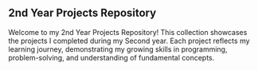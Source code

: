 ## 2nd Year Projects Repository
Welcome to my 2nd Year Projects Repository! This collection showcases the projects I completed during my Second year. Each project reflects my learning journey, demonstrating my growing skills in programming, problem-solving, and understanding of fundamental concepts.
